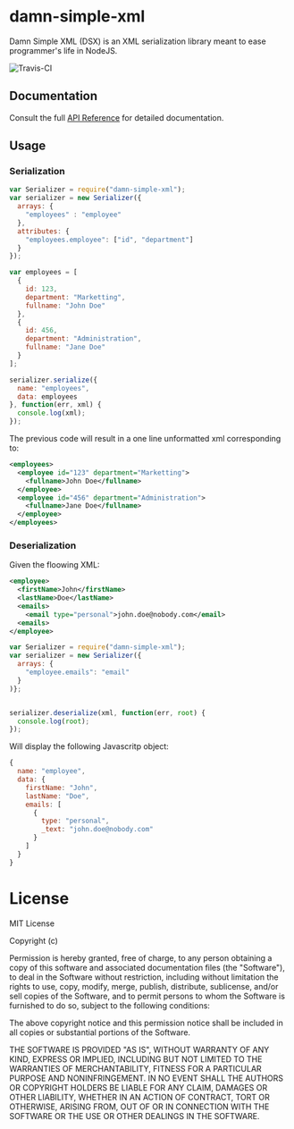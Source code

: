damn-simple-xml
===============

Damn Simple XML (DSX) is an XML serialization library meant to ease 
programmer's life in NodeJS.

<img src="https://travis-ci.org/formix/damn-simple-xml.svg?branch=master" 
     alt="Travis-CI">

## Documentation

Consult the full [API Reference](wiki/Api-Reference) for detailed 
documentation.

## Usage

### Serialization

```javascript
var Serializer = require("damn-simple-xml");
var serializer = new Serializer({
  arrays: {
    "employees" : "employee"
  },
  attributes: {
    "employees.employee": ["id", "department"]
  }
});

var employees = [
  { 
    id: 123,
    department: "Marketting",
    fullname: "John Doe"
  },
  { 
    id: 456,
    department: "Administration",
    fullname: "Jane Doe"
  }
];

serializer.serialize({
  name: "employees", 
  data: employees
}, function(err, xml) {
  console.log(xml);
});
```

The previous code will result in a one line unformatted xml corresponding to:

```xml
<employees>
  <employee id="123" department="Marketting">
    <fullname>John Doe</fullname>
  </employee>
  <employee id="456" department="Administration">
    <fullname>Jane Doe</fullname>
  </employee>
</employees>
```

### Deserialization

Given the floowing XML:
```xml
<employee>
  <firstName>John</firstName>
  <lastName>Doe</lastName>
  <emails>
    <email type="personal">john.doe@nobody.com</email>
  <emails>
</employee>
```


```javascript
var Serializer = require("damn-simple-xml");
var serializer = new Serializer({
  arrays: {
    "employee.emails": "email"
  }
)};


serializer.deserialize(xml, function(err, root) {
  console.log(root);
});
```

Will display the following Javascritp object:

```javascript
{
  name: "employee",
  data: {
    firstName: "John",
    lastName: "Doe",
    emails: [
      {
        type: "personal",
        _text: "john.doe@nobody.com"
      }
    ]
  }
}
```

License
=======

MIT License

Copyright (c) <year> <copyright holders>

Permission is hereby granted, free of charge, to any person obtaining a copy of this software and associated documentation files (the "Software"), to deal in the Software without restriction, including without limitation the rights to use, copy, modify, merge, publish, distribute, sublicense, and/or sell copies of the Software, and to permit persons to whom the Software is furnished to do so, subject to the following conditions:

The above copyright notice and this permission notice shall be included in all copies or substantial portions of the Software.

THE SOFTWARE IS PROVIDED "AS IS", WITHOUT WARRANTY OF ANY KIND, EXPRESS OR IMPLIED, INCLUDING BUT NOT LIMITED TO THE WARRANTIES OF MERCHANTABILITY, FITNESS FOR A PARTICULAR PURPOSE AND NONINFRINGEMENT. IN NO EVENT SHALL THE AUTHORS OR COPYRIGHT HOLDERS BE LIABLE FOR ANY CLAIM, DAMAGES OR OTHER LIABILITY, WHETHER IN AN ACTION OF CONTRACT, TORT OR OTHERWISE, ARISING FROM, OUT OF OR IN CONNECTION WITH THE SOFTWARE OR THE USE OR OTHER DEALINGS IN THE SOFTWARE.
